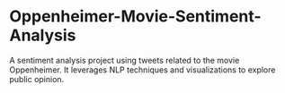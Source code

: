 # Oppenheimer-Movie-Sentiment-Analysis
A sentiment analysis project using tweets related to the movie Oppenheimer. It leverages NLP techniques and visualizations to explore public opinion.
